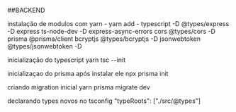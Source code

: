 ##BACKEND

instalação de modulos com yarn - yarn add -
    typescript -D
    @types/express -D
    express
    ts-node-dev -D
    express-async-errors
    cors
    @types/cors -D
    prisma
    @prisma/client
    bcryptjs
    @types/bcryptjs -D
    jsonwebtoken
    @types/jsonwebtoken -D


inicialização do typescript
    yarn tsc --init

inicializaçao do prisma
    após instalar ele 
    npx prisma init

criando migration inicial
    yarn prisma migrate dev

declarando types novos no tsconfig
     "typeRoots": ["./src/@types"]


